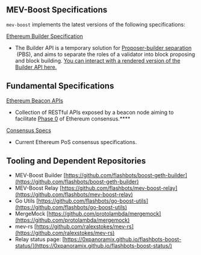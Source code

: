 ## MEV-Boost Specifications

`mev-boost` implements the latest versions of the following specifications:

[Ethereum Builder Specification](https://github.com/ethereum/builder-specs/blob/main/specs/builder.md)

- The Builder API is a temporary solution for [Proposer-builder separation](https://ethresear.ch/t/proposer-block-builder-separation-friendly-fee-market-designs/9725)
 (PBS), and aims to separate the roles of a validator into block proposing and block building. [You can interact with a rendered version of the Builder API here.](https://ethereum.github.io/builder-specs/#/Builder/status)

## Fundamental Specifications

[Ethereum Beacon APIs](https://www.notion.so/WIP-MEV-Boost-Docs-Revision-DRAFT-73ad491a1e5a492a9977b1070e37af39)

- Collection of RESTful APIs exposed by a beacon node aiming to facilitate [Phase 0](https://www.notion.so/WIP-MEV-Boost-Docs-Revision-DRAFT-73ad491a1e5a492a9977b1070e37af39) of Ethereum consensus.****

[Consensus Specs](https://github.com/ethereum/consensus-specs)

- Current Ethereum PoS consensus specifications.

## Tooling and Dependent Repositories

- MEV-Boost Builder [https://github.com/flashbots/boost-geth-builder](https://github.com/flashbots/boost-geth-builder)
- MEV-Boost Relay [https://github.com/flashbots/mev-boost-relay](https://github.com/flashbots/mev-boost-relay)
- Go Utils [https://github.com/flashbots/go-boost-utils](https://github.com/flashbots/go-boost-utils)
- MergeMock [https://github.com/protolambda/mergemock](https://github.com/protolambda/mergemock)
- mev-rs [https://github.com/ralexstokes/mev-rs](https://github.com/ralexstokes/mev-rs)
- Relay status page: [https://0xpanoramix.github.io/flashbots-boost-status/](https://0xpanoramix.github.io/flashbots-boost-status/)